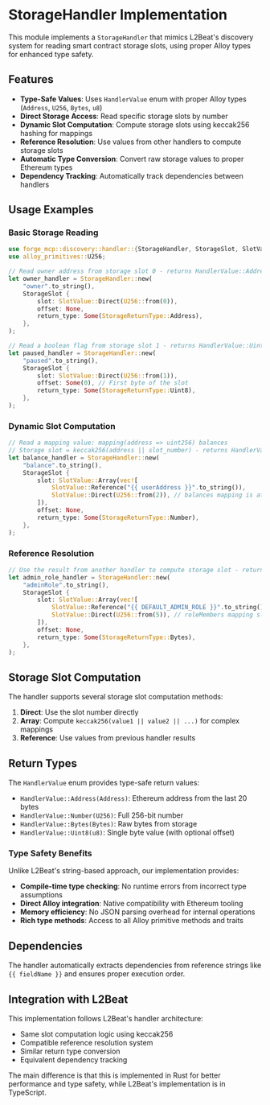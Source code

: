 # StorageHandler Implementation

This module implements a `StorageHandler` that mimics L2Beat's discovery system for reading smart contract storage slots, using proper Alloy types for enhanced type safety.

## Features

- **Type-Safe Values**: Uses `HandlerValue` enum with proper Alloy types (`Address`, `U256`, `Bytes`, `u8`)
- **Direct Storage Access**: Read specific storage slots by number
- **Dynamic Slot Computation**: Compute storage slots using keccak256 hashing for mappings
- **Reference Resolution**: Use values from other handlers to compute storage slots
- **Automatic Type Conversion**: Convert raw storage values to proper Ethereum types
- **Dependency Tracking**: Automatically track dependencies between handlers

## Usage Examples

### Basic Storage Reading

```rust
use forge_mcp::discovery::handler::{StorageHandler, StorageSlot, SlotValue, StorageReturnType};
use alloy_primitives::U256;

// Read owner address from storage slot 0 - returns HandlerValue::Address(Address)
let owner_handler = StorageHandler::new(
    "owner".to_string(),
    StorageSlot {
        slot: SlotValue::Direct(U256::from(0)),
        offset: None,
        return_type: Some(StorageReturnType::Address),
    },
);

// Read a boolean flag from storage slot 1 - returns HandlerValue::Uint8(u8)
let paused_handler = StorageHandler::new(
    "paused".to_string(),
    StorageSlot {
        slot: SlotValue::Direct(U256::from(1)),
        offset: Some(0), // First byte of the slot
        return_type: Some(StorageReturnType::Uint8),
    },
);
```

### Dynamic Slot Computation

```rust
// Read a mapping value: mapping(address => uint256) balances
// Storage slot = keccak256(address || slot_number) - returns HandlerValue::Number(U256)
let balance_handler = StorageHandler::new(
    "balance".to_string(),
    StorageSlot {
        slot: SlotValue::Array(vec![
            SlotValue::Reference("{{ userAddress }}".to_string()),
            SlotValue::Direct(U256::from(2)), // balances mapping is at slot 2
        ]),
        offset: None,
        return_type: Some(StorageReturnType::Number),
    },
);
```

### Reference Resolution

```rust
// Use the result from another handler to compute storage slot - returns HandlerValue::Bytes(Bytes)
let admin_role_handler = StorageHandler::new(
    "adminRole".to_string(),
    StorageSlot {
        slot: SlotValue::Array(vec![
            SlotValue::Reference("{{ DEFAULT_ADMIN_ROLE }}".to_string()),
            SlotValue::Direct(U256::from(5)), // roleMembers mapping slot
        ]),
        offset: None,
        return_type: Some(StorageReturnType::Bytes),
    },
);
```

## Storage Slot Computation

The handler supports several storage slot computation methods:

1. **Direct**: Use the slot number directly
2. **Array**: Compute `keccak256(value1 || value2 || ...)` for complex mappings
3. **Reference**: Use values from previous handler results

## Return Types

The `HandlerValue` enum provides type-safe return values:

- `HandlerValue::Address(Address)`: Ethereum address from the last 20 bytes
- `HandlerValue::Number(U256)`: Full 256-bit number
- `HandlerValue::Bytes(Bytes)`: Raw bytes from storage
- `HandlerValue::Uint8(u8)`: Single byte value (with optional offset)

### Type Safety Benefits

Unlike L2Beat's string-based approach, our implementation provides:
- **Compile-time type checking**: No runtime errors from incorrect type assumptions
- **Direct Alloy integration**: Native compatibility with Ethereum tooling
- **Memory efficiency**: No JSON parsing overhead for internal operations
- **Rich type methods**: Access to all Alloy primitive methods and traits

## Dependencies

The handler automatically extracts dependencies from reference strings like `{{ fieldName }}` and ensures proper execution order.

## Integration with L2Beat

This implementation follows L2Beat's handler architecture:
- Same slot computation logic using keccak256
- Compatible reference resolution system
- Similar return type conversion
- Equivalent dependency tracking

The main difference is that this is implemented in Rust for better performance and type safety, while L2Beat's implementation is in TypeScript.